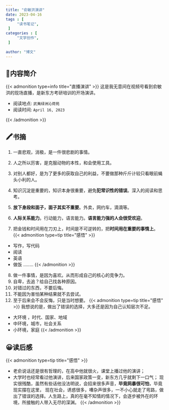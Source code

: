```yaml
---
title: "俞敏洪演讲"
date: 2023-04-16
tags : [                                    
     "读书笔记",
 ]
categories : [                              
     "文学创作",
 ]
 
author: "博文" 
---
```


## 📜**内容简介**

{{< admonition type=info title="直播演讲"  >}}
这是我无意间在视频号看到俞敏洪的现场直播，是新东方考研培训的开场演讲。

- 阅读地点: `武夷绿洲沁荷苑`
- 阅读时间: `April 16, 2023`

{{< /admonition >}}

## 🖍️书摘
1. 一直悲观，消极，是一件很悲剧的事情。

2. 人之所以厉害，是克服动物的本性，和会使用工具。

3.  对别人都好，是为了更多的获取自己的利益，不要做那种斤斤计较只看眼前蝇头小利的人。

4. 知识沉淀是重要的，知识本身很重要，避免**犯常识性的错误**。深入的阅读和思考。

5. **放下身段和面子，面子其实不重要**。外卖，网约车，滴滴等。
6. **人际关系能力**。行动能力，语言能力。**语言能力强的人会很受欢迎**。
7. 把金钱和时间用在刀刃上，时间是不可逆转的，把**时间用在重要的事情上**。
   {{< admonition type=tip title="感悟"  >}}
- 写作，写代码
- 阅读
- 英语
- 做饭
........
   {{< /admonition >}}
8. 做一件事情，是因为喜欢。从而形成自己的核心的竞争力。
9. 自卑，去追？给自己找各种原因。
10. 对错过的东西，不要后悔。
11. 不能因为害怕某种结果就不去尝试。
12. 至于后来会不会反悔，只是当时想要。
{{< admonition type=tip title="感悟"  >}}
我想说的是，做出了错误的选择，大多还是因为自己认知层次不足。
- 大环境 ，时代、国家、地域
- 中环境，城市，社会关系
- 小环境，家庭
{{< /admonition >}}

## 😀读后感

{{< admonition type=tip title="感悟"  >}}
- 老俞说话还是很有哲理的，在高中他就很火，课堂上播过他的演讲；
- 大学时也经常看过他演讲，后来国家政策一变，新东方几乎就剩下一口气；
现实很残酷，虽然有些话他没法明说，会招来很多声音，**毕竟网暴很可怕**，毕竟现实摆在这里，
现在社会，诱惑很多，嘈杂声很多，一不小心就走了弯路，做出了错误的选择。人生路上，真的在毫不知情的情况下，会逐步被外在的环境，所接触的人带入无尽的深渊。
{{< /admonition >}}

